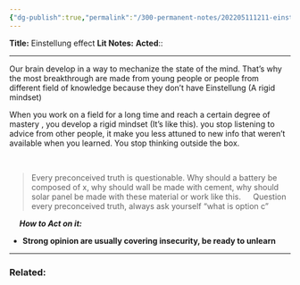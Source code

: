 ```yaml
---
{"dg-publish":true,"permalink":"/300-permanent-notes/202205111211-einstellung-effect/"}
---
```


**Title:** Einstellung effect
**Lit Notes:**
**Acted**::

---
Our brain develop in a way to mechanize the state of the mind. That’s why the most breakthrough are made from young people or people from different field of knowledge because they don’t have Einstellung (A rigid mindset)

When you work on a field for a long time and reach a certain degree of mastery , you develop a rigid mindset (It’s like this). you stop listening to advice from other people, it make you less attuned to new info that weren’t available when you learned. You stop thinking outside the box.

&emsp;
> Every preconceived truth is questionable. Why should a battery be composed of x, why should wall be made with cement, why should solar panel be made with these material or work like this.
>&emsp;
>Question every preconceived truth, always ask yourself “what is option c”

&emsp;
***How to Act on it:***

- **Strong opinion are usually covering insecurity, be ready to unlearn**
---
### Related:

